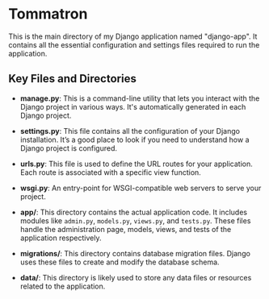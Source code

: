 # Tommatron

This is the main directory of my Django application named "django-app". It contains all the essential configuration and settings files required to run the application.

## Key Files and Directories

- **manage.py**: This is a command-line utility that lets you interact with the Django project in various ways. It's automatically generated in each Django project.

- **settings.py**: This file contains all the configuration of your Django installation. It’s a good place to look if you need to understand how a Django project is configured.

- **urls.py**: This file is used to define the URL routes for your application. Each route is associated with a specific view function.

- **wsgi.py**: An entry-point for WSGI-compatible web servers to serve your project.

- **app/**: This directory contains the actual application code. It includes modules like `admin.py`, `models.py`, `views.py`, and `tests.py`. These files handle the administration page, models, views, and tests of the application respectively.

- **migrations/**: This directory contains database migration files. Django uses these files to create and modify the database schema.

- **data/**: This directory is likely used to store any data files or resources related to the application.